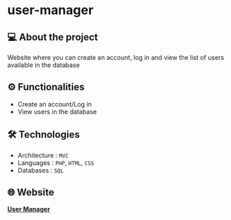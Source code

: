 ﻿# user-manager

<!-- ![Nom de la capture](https://github.com/brunosllz/visit-card-generator/blob/main/src/assets/github-cover.png) -->

## 💻 About the project
Website where you can create an account, log in and view the list of users available in the database

## ⚙️ Functionalities
- Create an account/Log in
- View users in the database

## 🛠 Technologies
- Architecture : `MVC`
- Languages : `PHP`, `HTML`, `CSS`
- Databases : `SQL`

## 🌐 Website
**[User Manager](https://iassadki.alwaysdata.net/user-manager)**

<!-- ## 💻 Screens/Demo -->
<!-- ![Demo](https://github.com/brunosllz/visit-card-generator/blob/main/src/assets/github-cover.png) -->